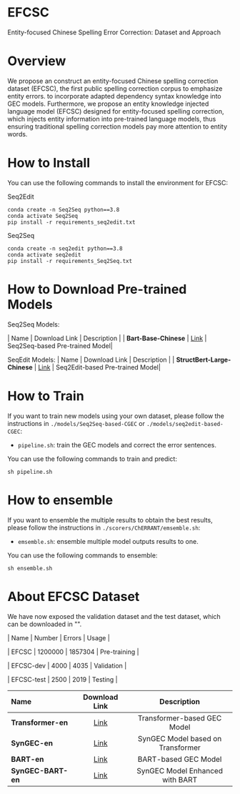 
# EFCSC
Entity-focused Chinese Spelling Error Correction: Dataset and Approach


# Overview
We propose an construct an entity-focused Chinese spelling correction dataset (EFCSC), the first public spelling correction corpus to emphasize entity errors. to incorporate adapted dependency syntax knowledge into GEC models. Furthermore, we propose an entity knowledge injected language model (EFCSC) designed for entity-focused spelling correction, which injects entity information into pre-trained language models, thus ensuring traditional spelling correction models pay more attention to entity words.




# How to Install

You can use the following commands to install the environment for EFCSC:

Seq2Edit
```
conda create -n Seq2Seq python==3.8
conda activate Seq2Seq
pip install -r requirements_seq2edit.txt
```

Seq2Seq
```
conda create -n seq2edit python==3.8
conda activate seq2edit
pip install -r requirements_Seq2Seq.txt
```


# How to Download Pre-trained Models

Seq2Seq Models:

| Name | Download Link | Description |
| **Bart-Base-Chinese** | [Link](https://huggingface.co/fnlp/bart-base-chinese) | Seq2Seq-based Pre-trained Model|


SeqEdit Models:
| Name | Download Link | Description |
| **StructBert-Large-Chinese** | [Link](https://huggingface.co/junnyu/structbert-large-zh) | Seq2Edit-based Pre-trained Model|


# How to Train
If you want to train new models using your own dataset, please follow the instructions in `./models/Seq2Seq-based-CGEC` or `./models/seq2edit-based-CGEC`:

+ `pipeline.sh`: train the GEC models and correct the error sentences.

You can use the following commands to train and predict:

```
sh pipeline.sh
```

# How to ensemble

If you want to ensemble the multiple results to obtain the best results, please follow the instructions in `./scorers/ChERRANT/emsemble.sh`:

+ `emsemble.sh`: ensemble multiple model outputs results to one.

You can use the following commands to ensemble:

```
sh ensemble.sh
```

# About EFCSC Dataset

We have now exposed the validation dataset and the test dataset, which can be downloaded in "".

| Name | Number | Errors | Usage |

| EFCSC | 1200000 | 1857304 | Pre-training |

| EFCSC-dev | 4000 | 4035 | Validation |

| EFCSC-test | 2500 | 2019 | Testing |



| Name | Download Link | Description |
| :------- | :---------: | :---------: |
| **Transformer-en** | [Link](https://drive.google.com/file/d/1uCjMuRPwJqLdU35MARHnd5otpyQVJDpu/view?usp=sharing) | Transformer-based GEC Model |
| **SynGEC-en** | [Link](https://drive.google.com/file/d/1kG1yTy3KrMba0Pr1oVsqcCwC4RxdnNeZ/view?usp=sharing) | SynGEC Model based on Transformer|
| **BART-en** | [Link](https://drive.google.com/file/d/1lTensE8ceSAA0y4vick57uJjJS3IQSpE/view?usp=sharing) | BART-based GEC Model|
| **SynGEC-BART-en** | [Link](https://drive.google.com/file/d/1XQympc0S3DueAjrT0SubQAYU9o0VlP7v/view?usp=sharing) | SynGEC Model Enhanced with BART |


